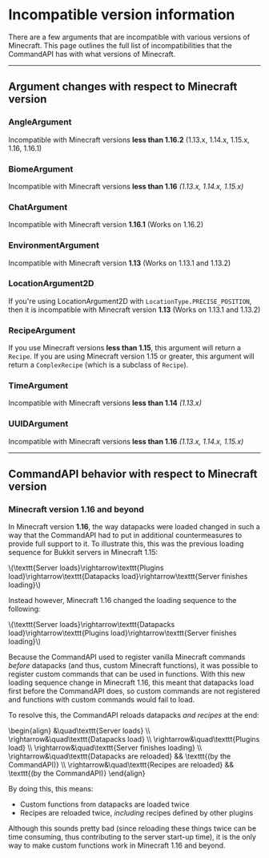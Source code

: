 # Incompatible version information

There are a few arguments that are incompatible with various versions of Minecraft. This page outlines the full list of incompatibilities that the CommandAPI has with what versions of Minecraft.

-----

## Argument changes with respect to Minecraft version

### AngleArgument

Incompatible with Minecraft versions **less than 1.16.2** (1.13.x, 1.14.x, 1.15.x, 1.16, 1.16.1)

### BiomeArgument

Incompatible with Minecraft versions **less than 1.16** _(1.13.x, 1.14.x, 1.15.x)_

### ChatArgument

Incompatible with Minecraft version **1.16.1** (Works on 1.16.2)

### EnvironmentArgument

Incompatible with Minecraft version **1.13** (Works on 1.13.1 and 1.13.2)

### LocationArgument2D

If you're using LocationArgument2D with `LocationType.PRECISE_POSITION`, then it is incompatible with Minecraft version **1.13** (Works on 1.13.1 and 1.13.2)

### RecipeArgument

If you use Minecraft versions **less than 1.15**, this argument will return a `Recipe`. If you are using Minecraft version 1.15 or greater, this argument will return a `ComplexRecipe` (which is a subclass of `Recipe`).

### TimeArgument

Incompatible with Minecraft versions **less than 1.14** _(1.13.x)_

### UUIDArgument

Incompatible with Minecraft versions **less than 1.16** _(1.13.x, 1.14.x, 1.15.x)_

-----

## CommandAPI behavior with respect to Minecraft version

### Minecraft version 1.16 and beyond

In Minecraft version **1.16**, the way datapacks were loaded changed in such a way that the CommandAPI had to put in additional countermeasures to provide full support to it. To illustrate this, this was the previous loading sequence for Bukkit servers in Minecraft 1.15:

\\(\texttt{Server loads}\rightarrow\texttt{Plugins load}\rightarrow\texttt{Datapacks load}\rightarrow\texttt{Server finishes loading}\\)

Instead however, Minecraft 1.16 changed the loading sequence to the following:

\\(\texttt{Server loads}\rightarrow\texttt{Datapacks load}\rightarrow\texttt{Plugins load}\rightarrow\texttt{Server finishes loading}\\)

Because the CommandAPI used to register vanilla Minecraft commands _before_ datapacks (and thus, custom Minecraft functions), it was possible to register custom commands that can be used in functions. With this new loading sequence change in Minecraft 1.16, this meant that datapacks load first before the CommandAPI does, so custom commands are not registered and functions with custom commands would fail to load.

To resolve this, the CommandAPI reloads datapacks _and recipes_ at the end:

\begin{align}
&\quad\texttt{Server loads} \\\\
\rightarrow&\quad\texttt{Datapacks load} \\\\
\rightarrow&\quad\texttt{Plugins load} \\\\
\rightarrow&\quad\texttt{Server finishes loading} \\\\
\rightarrow&\quad\texttt{Datapacks are reloaded} && \texttt{(by the CommandAPI)} \\\\
\rightarrow&\quad\texttt{Recipes are reloaded} && \texttt{(by the CommandAPI)}
\end{align}

By doing this, this means:

- Custom functions from datapacks are loaded twice
- Recipes are reloaded twice, _including_ recipes defined by other plugins

Although this sounds pretty bad (since reloading these things twice can be time consuming, thus contributing to the server start-up time), it is the only way to make custom functions work in Minecraft 1.16 and beyond.
